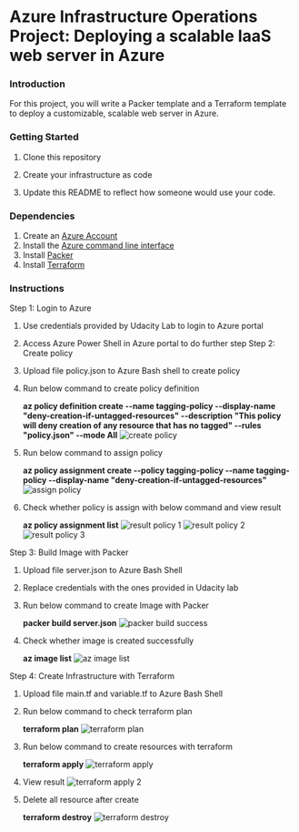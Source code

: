 # Azure Infrastructure Operations Project: Deploying a scalable IaaS web server in Azure

### Introduction
For this project, you will write a Packer template and a Terraform template to deploy a customizable, scalable web server in Azure.

### Getting Started
1. Clone this repository

2. Create your infrastructure as code

3. Update this README to reflect how someone would use your code.

### Dependencies
1. Create an [Azure Account](https://portal.azure.com) 
2. Install the [Azure command line interface](https://docs.microsoft.com/en-us/cli/azure/install-azure-cli?view=azure-cli-latest)
3. Install [Packer](https://www.packer.io/downloads)
4. Install [Terraform](https://www.terraform.io/downloads.html)

### Instructions
Step 1: Login to Azure
1. Use credentials provided by Udacity Lab to login to Azure portal
2. Access Azure Power Shell in Azure portal to do further step
Step 2: Create policy
1. Upload file policy.json to Azure Bash shell to create policy
2. Run below command to create policy definition
   
    **az policy definition create --name tagging-policy --display-name "deny-creation-if-untagged-resources" --description "This policy will deny creation of any resource that has no tagged" --rules "policy.json" --mode All**
   ![create policy](https://github.com/TreAt1412/nd082-Azure-Cloud-DevOps-Starter-Code/assets/37327111/99f0d3e8-081e-47ca-8af6-44341e0373f5)

4. Run below command to assign policy
   
    **az policy assignment create --policy tagging-policy  --name tagging-policy --display-name "deny-creation-if-untagged-resources"**
   ![assign policy](https://github.com/TreAt1412/nd082-Azure-Cloud-DevOps-Starter-Code/assets/37327111/60dc6fa9-181e-43cf-9ba1-587fdf81528c)

6. Check whether policy is assign with below command and view result
   
    **az policy assignment list**
   ![result policy 1](https://github.com/TreAt1412/nd082-Azure-Cloud-DevOps-Starter-Code/assets/37327111/90d44d3b-84b1-4826-944c-c98119d35c9f)
   ![result policy 2](https://github.com/TreAt1412/nd082-Azure-Cloud-DevOps-Starter-Code/assets/37327111/321a69f6-a2a2-4099-acc2-0e73337c52ee)
   ![result policy 3](https://github.com/TreAt1412/nd082-Azure-Cloud-DevOps-Starter-Code/assets/37327111/b443103d-0b1d-4e87-82f5-e02d78adcc99)


Step 3: Build Image with Packer
1. Upload file server.json to Azure Bash Shell
2. Replace credentials with the ones provided in Udacity lab 
3. Run below command to create Image with Packer
   
    **packer build server.json**
   ![packer build success](https://github.com/TreAt1412/nd082-Azure-Cloud-DevOps-Starter-Code/assets/37327111/905b9601-ff28-4849-b023-28adae0ed7da)

4. Check whether image is created successfully
   
    **az image list**
   ![az image list](https://github.com/TreAt1412/nd082-Azure-Cloud-DevOps-Starter-Code/assets/37327111/7ce85ef8-4508-4420-a291-ffad03f6a49a)
 
   
Step 4: Create Infrastructure with Terraform
1. Upload file main.tf and variable.tf to Azure Bash Shell
2. Run below command to check terraform plan
   
    **terraform plan**
   ![terraform plan](https://github.com/TreAt1412/nd082-Azure-Cloud-DevOps-Starter-Code/assets/37327111/cbff7592-c3df-4922-b21e-7b75d77a5c39)

3. Run below command to create resources with terraform
   
    **terraform apply**
   ![terraform apply](https://github.com/TreAt1412/nd082-Azure-Cloud-DevOps-Starter-Code/assets/37327111/c82522b2-d857-47d5-8e23-704e681a105f)

4. View result
   ![terraform apply 2](https://github.com/TreAt1412/nd082-Azure-Cloud-DevOps-Starter-Code/assets/37327111/a0c55a71-533e-45f8-8dac-9ef668ab0fc6)

5. Delete all resource after create
   
    **terraform destroy**
    ![terraform destroy](https://github.com/TreAt1412/nd082-Azure-Cloud-DevOps-Starter-Code/assets/37327111/3cbcc63e-5fd6-4cab-bb0f-abd92c46ddce)
 

